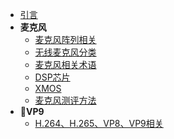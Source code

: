 * [引言](/README.md)
* **麦克风**
  * [麦克风阵列相关](/mic/mai_ke_feng_zhen_lie_xiang_guan.md)
  * [无线麦克风分类](/mic/wu_xian_mai_ke_feng_fen_lei.md)
  * [麦克风相关术语](/mic/mai_ke_feng_xiang_guan_shu_yu.md)
  * [DSP芯片](/mic/dsp_chip.md)
  * [XMOS](/mic/xmos.md)
  * [麦克风测评方法](/mic/mai_ke_feng_ce_ping_fang_fa.md)
* **VP9**
    * [H.264、H.265、VP8、VP9相关](/vp9/h265_vs_vp9.md)
